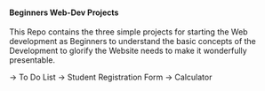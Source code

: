 #### Beginners Web-Dev Projects

This Repo contains the three simple projects for starting the Web development as Beginners to understand the basic concepts of the Development to glorify the Website 
needs to make it wonderfully presentable.

-> To Do List
-> Student Registration Form
-> Calculator
